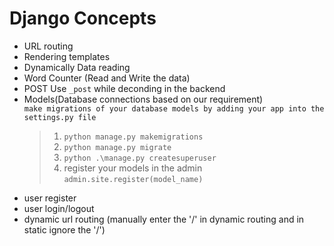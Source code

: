 # Django Concepts

- URL routing
- Rendering templates
- Dynamically Data reading
- Word Counter (Read and Write the data)
- POST Use `_post` while deconding in the backend
- Models(Database connections based on our requirement)<br>
    `make migrations of your database models by adding your app into the settings.py file`<br>
    > 1) `python manage.py makemigrations`<br>
    > 2) `python manage.py migrate`
    > 3) `python .\manage.py createsuperuser`
    > 4) register your models in the admin `admin.site.register(model_name)`
- user register
- user login/logout
- dynamic url routing (manually enter the '/' in dynamic routing and in static ignore the '/')
